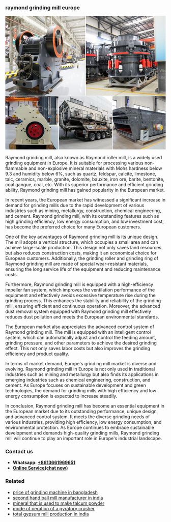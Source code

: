 <h3>raymond grinding mill europe</h3><img src='1708322884.jpg' alt=''><p>Raymond grinding mill, also known as Raymond roller mill, is a widely used grinding equipment in Europe. It is suitable for processing various non-flammable and non-explosive mineral materials with Mohs hardness below 9.3 and humidity below 6%, such as quartz, feldspar, calcite, limestone, talc, ceramics, marble, granite, dolomite, bauxite, iron ore, barite, bentonite, coal gangue, coal, etc. With its superior performance and efficient grinding ability, Raymond grinding mill has gained popularity in the European market.</p><p>In recent years, the European market has witnessed a significant increase in demand for grinding mills due to the rapid development of various industries such as mining, metallurgy, construction, chemical engineering, and cement. Raymond grinding mill, with its outstanding features such as high grinding efficiency, low energy consumption, and low investment cost, has become the preferred choice for many European customers.</p><p>One of the key advantages of Raymond grinding mill is its unique design. The mill adopts a vertical structure, which occupies a small area and can achieve large-scale production. This design not only saves land resources but also reduces construction costs, making it an economical choice for European customers. Additionally, the grinding roller and grinding ring of Raymond grinding mill are made of special wear-resistant materials, ensuring the long service life of the equipment and reducing maintenance costs.</p><p>Furthermore, Raymond grinding mill is equipped with a high-efficiency impeller fan system, which improves the ventilation performance of the equipment and effectively avoids excessive temperature rise during the grinding process. This enhances the stability and reliability of the grinding mill, ensuring efficient and continuous operation. Moreover, the advanced dust removal system equipped with Raymond grinding mill effectively reduces dust pollution and meets the European environmental standards.</p><p>The European market also appreciates the advanced control system of Raymond grinding mill. The mill is equipped with an intelligent control system, which can automatically adjust and control the feeding amount, grinding pressure, and other parameters to achieve the desired grinding effect. This not only saves labor costs but also improves the grinding efficiency and product quality.</p><p>In terms of market demand, Europe's grinding mill market is diverse and evolving. Raymond grinding mill in Europe is not only used in traditional industries such as mining and metallurgy but also finds its applications in emerging industries such as chemical engineering, construction, and cement. As Europe focuses on sustainable development and green technologies, the demand for grinding mills with high efficiency and low energy consumption is expected to increase steadily.</p><p>In conclusion, Raymond grinding mill has become an essential equipment in the European market due to its outstanding performance, unique design, and advanced control system. It meets the diverse grinding needs of various industries, providing high efficiency, low energy consumption, and environmental protection. As Europe continues to embrace sustainable development and demands high-quality grinding mills, Raymond grinding mill will continue to play an important role in Europe's industrial landscape.</p><h3>Contact us</h3><ul><li><strong>Whatsapp:&nbsp;<a href="https://wa.me/8613661969651">+8613661969651</a></strong></li><li><a href="https://swt.shibang-china.com/?git&amp;zhl&amp;raymond grinding mill europe"><strong>Online Service(chat now)</strong></a></li></ul><h3>Related</h3><ul><li><a href='price of grinding machine in bangladesh.md'>price of grinding machine in bangladesh</a></li><li><a href='second hand ball mill manufacturer in india.md'>second hand ball mill manufacturer in india</a></li><li><a href='mineral that is used to make talcum powder.md'>mineral that is used to make talcum powder</a></li><li><a href='mode of oeration of a gyratory crusher.md'>mode of oeration of a gyratory crusher</a></li><li><a href='total gypsum mill production in india.md'>total gypsum mill production in india</a></li></ul>